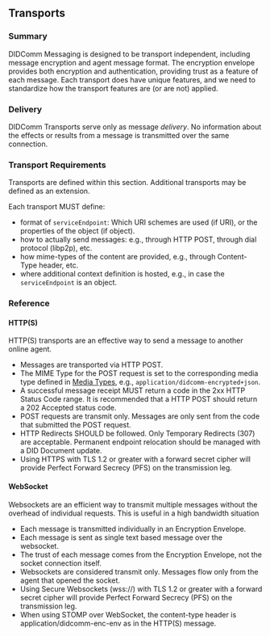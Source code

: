## Transports
### Summary
DIDComm Messaging is designed to be transport independent, including message encryption and agent message format. The encryption envelope provides both encryption and authentication, providing trust as a feature of each message. Each transport does have unique features, and we need to standardize how the transport features are (or are not) applied.

### Delivery

DIDComm Transports serve only as message _delivery_. No information about the effects or results from a message is transmitted over the same connection.

### Transport Requirements

Transports are defined within this section. Additional transports may be defined as an extension.

Each transport MUST define:

- format of `serviceEndpoint`: Which URI schemes are used (if URI), or the properties of the object (if object).
- how to actually send messages:  e.g., through HTTP POST, through dial protocol (libp2p), etc.
- how mime-types of the content are provided, e.g., through Content-Type header, etc.
- where additional context definition is hosted, e.g., in case the `serviceEndpoint` is an object.

### Reference
#### HTTP(S)

HTTP(S) transports are an effective way to send a message to another online agent.

- Messages are transported via HTTP POST.
- The MIME Type for the POST request is set to the corresponding media type defined in [Media Types](#media-types), e.g., `application/didcomm-encrypted+json`.
- A successful message receipt MUST return a code in the 2xx HTTP Status Code range. It is recommended that a HTTP POST should return a 202 Accepted status code. 
- POST requests are transmit only. Messages are only sent from the code that submitted the POST request.
- HTTP Redirects SHOULD be followed. Only Temporary Redirects (307) are acceptable. Permanent endpoint relocation should be managed with a DID Document update.
- Using HTTPS with TLS 1.2 or greater with a forward secret cipher will provide Perfect Forward Secrecy (PFS) on the transmission leg.

#### WebSocket
Websockets are an efficient way to transmit multiple messages without the overhead of individual requests. This is useful in a high bandwidth situation

- Each message is transmitted individually in an Encryption Envelope.
- Each message is sent as single text based message over the websocket.
- The trust of each message comes from the Encryption Envelope, not the socket connection itself.
- Websockets are considered transmit only. Messages flow only from the agent that opened the socket.
- Using Secure Websockets (wss://) with TLS 1.2 or greater with a forward secret cipher will provide Perfect Forward Secrecy (PFS) on the transmission leg.
- When using STOMP over WebSocket, the content-type header is application/didcomm-enc-env as in the HTTP(S) message.
